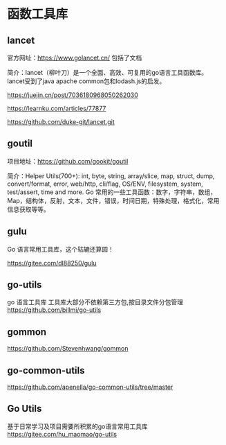 # 函数工具库


## lancet

官方网址：https://www.golancet.cn/   包括了文档

简介：lancet（柳叶刀）是一个全面、高效、可复用的go语言工具函数库。 lancet受到了java apache common包和lodash.js的启发。


https://juejin.cn/post/7036180968050262030

https://learnku.com/articles/77877

https://github.com/duke-git/lancet.git



## goutil
项目地址：https://github.com/gookit/goutil

简介：Helper Utils(700+): int, byte, string, array/slice, map, struct, dump, convert/format, error, web/http, cli/flag, OS/ENV, filesystem, system, test/assert, time and more. Go 常用的一些工具函数：数字，字符串，数组，Map，结构体，反射，文本，文件，错误，时间日期，特殊处理，格式化，常用信息获取等等。




## gulu
Go 语言常用工具库，这个轱辘还算圆！

https://gitee.com/dl88250/gulu





## go-utils

go 语言工具库 工具库大部分不依赖第三方包,按目录文件分包管理
https://github.com/billmi/go-utils



## gommon

https://github.com/Stevenhwang/gommon


## go-common-utils

https://github.com/apenella/go-common-utils/tree/master



## Go Utils 

基于日常学习及项目需要所积累的go语言常用工具库
https://gitee.com/hu_maomao/go-utils



